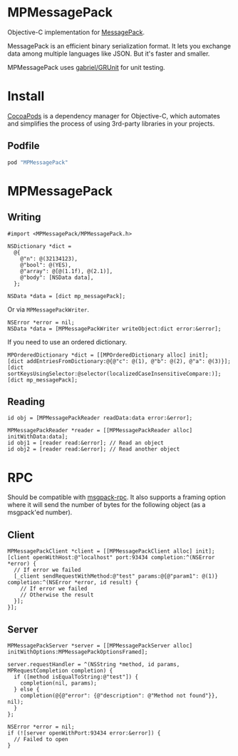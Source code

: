 MPMessagePack
===========

Objective-C implementation for [MessagePack](http://msgpack.org/). 

MessagePack is an efficient binary serialization format. It lets you exchange data among multiple languages like JSON. But it's faster and smaller.

MPMessagePack uses [gabriel/GRUnit](https://github.com/gabriel/GRUnit) for unit testing.

# Install

[CocoaPods](http://cocoapods.org) is a dependency manager for Objective-C, which automates and simplifies the process of using 3rd-party libraries in your projects.

## Podfile

```ruby
pod "MPMessagePack"
```

# MPMessagePack

## Writing

```objc
#import <MPMessagePack/MPMessagePack.h>

NSDictionary *dict =
  @{
    @"n": @(32134123),
    @"bool": @(YES),
    @"array": @[@(1.1f), @(2.1)],
    @"body": [NSData data],
  };

NSData *data = [dict mp_messagePack];
```

Or via ```MPMessagePackWriter```.

```objc
NSError *error = nil;
NSData *data = [MPMessagePackWriter writeObject:dict error:&error];
```

If you need to use an ordered dictionary.

```objc
MPOrderedDictionary *dict = [[MPOrderedDictionary alloc] init];
[dict addEntriesFromDictionary:@{@"c": @(1), @"b": @(2), @"a": @(3)}];
[dict sortKeysUsingSelector:@selector(localizedCaseInsensitiveCompare:)];
[dict mp_messagePack];
```

## Reading

```objc
id obj = [MPMessagePackReader readData:data error:&error];
```

```objc
MPMessagePackReader *reader = [[MPMessagePackReader alloc] initWithData:data];
id obj1 = [reader read:&error]; // Read an object
id obj2 = [reader read:&error]; // Read another object
```

# RPC

Should be compatible with [msgpack-rpc](https://github.com/msgpack-rpc/msgpack-rpc). It also supports a framing option where it will send the number of bytes for the following object (as a msgpack'ed number).

## Client

```objc
MPMessagePackClient *client = [[MPMessagePackClient alloc] init];
[client openWithHost:@"localhost" port:93434 completion:^(NSError *error) {
  // If error we failed
  [_client sendRequestWithMethod:@"test" params:@{@"param1": @(1)} completion:^(NSError *error, id result) {
    // If error we failed
    // Otherwise the result
  }];
}];
```


## Server

```objc
MPMessagePackServer *server = [[MPMessagePackServer alloc] initWithOptions:MPMessagePackOptionsFramed];

server.requestHandler = ^(NSString *method, id params, MPRequestCompletion completion) {
  if ([method isEqualToString:@"test"]) {
    completion(nil, params);
  } else {
    completion(@{@"error": {@"description": @"Method not found"}}, nil);
  }
};

NSError *error = nil;
if (![server openWithPort:93434 error:&error]) {
  // Failed to open
}
```

